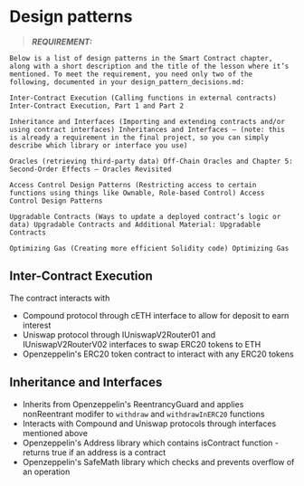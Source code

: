 # Design patterns

>**_REQUIREMENT:_**
```
Below is a list of design patterns in the Smart Contract chapter, along with a short description and the title of the lesson where it’s mentioned. To meet the requirement, you need only two of the following, documented in your design_pattern_decisions.md:

Inter-Contract Execution (Calling functions in external contracts) Inter-Contract Execution, Part 1 and Part 2

Inheritance and Interfaces (Importing and extending contracts and/or using contract interfaces) Inheritances and Interfaces — (note: this is already a requirement in the final project, so you can simply describe which library or interface you use)

Oracles (retrieving third-party data) Off-Chain Oracles and Chapter 5: Second-Order Effects — Oracles Revisited

Access Control Design Patterns (Restricting access to certain functions using things like Ownable, Role-based Control) Access Control Design Patterns

Upgradable Contracts (Ways to update a deployed contract’s logic or data) Upgradable Contracts and Additional Material: Upgradable Contracts

Optimizing Gas (Creating more efficient Solidity code) Optimizing Gas
```
## Inter-Contract Execution
The contract interacts with 
* Compound protocol through cETH interface to allow for deposit to earn interest
* Uniswap protocol through IUniswapV2Router01 and IUniswapV2RouterV02 interfaces to swap ERC20 tokens to ETH
* Openzeppelin's ERC20 token contract to interact with any ERC20 tokens
  

## Inheritance and Interfaces
* Inherits from Openzeppelin's ReentrancyGuard and applies nonReentrant modifer to ``withdraw`` and    ``withdrawInERC20`` functions
* Interacts with Compound and Uniswap protocols through interfaces mentioned above
* Openzeppelin's Address library which contains isContract function - returns true if an address is a contract
* Openzeppelin's SafeMath library which checks and prevents overflow of an operation

